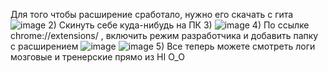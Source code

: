 Для того чтобы расширение сработало, нужно его скачать с гита
![image](https://github.com/user-attachments/assets/50f7008e-dd84-4dfb-9fcf-fea0134b9c69)
2) Скинуть себе куда-нибудь на ПК
3) ![image](https://github.com/user-attachments/assets/c315d84b-1ba3-45d4-84fd-eac4b1f5e312)
4) По ссылке chrome://extensions/ , включить режим разработчика и добавить папку с расширением
![image](https://github.com/user-attachments/assets/e6e1dbb0-d0e0-487b-92f8-f6fbb6705b8b)
![image](https://github.com/user-attachments/assets/e6f0e692-43d5-4da7-91cb-67d6f8f8aef8)
5) Все теперь можете смотреть логи мозговые и тренерские прямо из HI O_O


